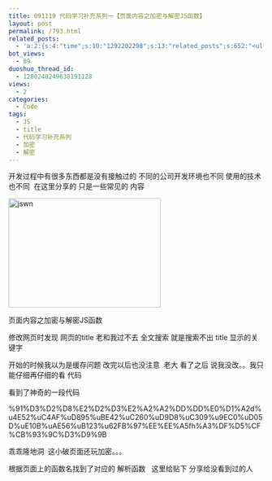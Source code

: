 ```yaml
---
title: 091119 代码学习补充系列一【页面内容之加密与解密JS函数】
layout: post
permalink: /793.html
related_posts:
  - 'a:2:{s:4:"time";s:10:"1292202298";s:13:"related_posts";s:652:"<ul class="related_post"><li><a href="http://blog.80aj.com/2010/08/04/100804-js-2%e7%ba%a7-%e7%ba%a7%e8%81%94%e8%8f%9c%e5%8d%95/" title="100804 js 2级 级联菜单">100804 js 2级 级联菜单</a></li><li><a href="http://blog.80aj.com/2010/07/30/100730-php%e5%a4%9a%e6%9d%a1%e4%bb%b6%e6%b7%b7%e5%90%88%e7%ad%9b%e9%80%89%e7%9a%84%e7%ae%80%e5%8d%95%e5%ae%9e%e7%8e%b0/" title="100730 php多条件混合筛选的简单实现">100730 php多条件混合筛选的简单实现</a></li><li><a href="http://blog.80aj.com/javascript/" title="JavaScript">JavaScript</a></li><li><a href="http://blog.80aj.com/guestbook/" title="关于">关于</a></li></ul>";}'
bot_views:
  - 89
duoshuo_thread_id:
  - 1280248249638191128
views:
  - 2
categories:
  - Code
tags:
  - JS
  - title
  - 代码学习补充系列
  - 加密
  - 解密
---
```

开发过程中有很多东西都是没有接触过的 不同的公司开发环境也不同 使用的技术也不同  在这里分享的 只是一些常见的 内容

[<img class="aligncenter size-medium wp-image-664" title="jswn" src="http://www.80aj.com/wp-content/uploads/2009/11/jswn1-300x215.jpg" alt="jswn" width="300" height="215" />][1]

<div id="_mcePaste" style="position: absolute; left: -10000px; top: 0px; width: 1px; height: 1px; overflow-x: hidden; overflow-y: hidden;">
  页面内容之加密与解密JS函数
</div>

<div id="_mcePaste" style="position: absolute; left: -10000px; top: 0px; width: 1px; height: 1px; overflow-x: hidden; overflow-y: hidden;">
  修改网页时发现 网页的title 老和我过不去 全文搜索 就是搜索不出 title 显示的关键字
</div>

<div id="_mcePaste" style="position: absolute; left: -10000px; top: 0px; width: 1px; height: 1px; overflow-x: hidden; overflow-y: hidden;">
  开始的时候我以为是缓存问题 改完以后也没注意  老大 看了之后 说我没改。。我只能仔细再仔细的看 代码
</div>

<div id="_mcePaste" style="position: absolute; left: -10000px; top: 0px; width: 1px; height: 1px; overflow-x: hidden; overflow-y: hidden;">
  看到了神奇的一段代码
</div>

<div id="_mcePaste" style="position: absolute; left: -10000px; top: 0px; width: 1px; height: 1px; overflow-x: hidden; overflow-y: hidden;">
  %91%D3%D2%D8%E2%D2%D3%E2%A2%A2%DD%DD%E0%D1%A2d%u4E52%uC4AF%uD895%uBE42%uC260%uD9D8%uC309%u9EC0%uD05D%uE10B%uAE56%uB123%u62FB%97%EE%EE%A5fh%A3%DF%D5%CF%CB%93%9C%D3%D9%9B
</div>

<div id="_mcePaste" style="position: absolute; left: -10000px; top: 0px; width: 1px; height: 1px; overflow-x: hidden; overflow-y: hidden;">
  乖乖隆地洞  这小破页面还玩加密。。。
</div>

<div id="_mcePaste" style="position: absolute; left: -10000px; top: 0px; width: 1px; height: 1px; overflow-x: hidden; overflow-y: hidden;">
  根据页面上的函数名找到了对应的 解析函数   这里给贴下 分享给没看到过的人
</div>

<div id="_mcePaste" style="position: absolute; left: -10000px; top: 0px; width: 1px; height: 1px; overflow-x: hidden; overflow-y: hidden;">
  <script>
</div>

<div id="_mcePaste" style="position: absolute; left: -10000px; top: 0px; width: 1px; height: 1px; overflow-x: hidden; overflow-y: hidden;">
  function uncompile(code){
</div>

<div id="_mcePaste" style="position: absolute; left: -10000px; top: 0px; width: 1px; height: 1px; overflow-x: hidden; overflow-y: hidden;">
  code=unescape(code);
</div>

<div id="_mcePaste" style="position: absolute; left: -10000px; top: 0px; width: 1px; height: 1px; overflow-x: hidden; overflow-y: hidden;">
  var c=String.fromCharCode(code.charCodeAt(0)-code.length);
</div>

<div id="_mcePaste" style="position: absolute; left: -10000px; top: 0px; width: 1px; height: 1px; overflow-x: hidden; overflow-y: hidden;">
  for(var i=1;i <code.length;i++) c+=String.fromCharCode(code.charCodeAt(i)-c.charCodeAt(i-1));
</div>

<div id="_mcePaste" style="position: absolute; left: -10000px; top: 0px; width: 1px; height: 1px; overflow-x: hidden; overflow-y: hidden;">
  return c;
</div>

<div id="_mcePaste" style="position: absolute; left: -10000px; top: 0px; width: 1px; height: 1px; overflow-x: hidden; overflow-y: hidden;">
  }
</div>

<div id="_mcePaste" style="position: absolute; left: -10000px; top: 0px; width: 1px; height: 1px; overflow-x: hidden; overflow-y: hidden;">
  function compile(code)
</div>

<div id="_mcePaste" style="position: absolute; left: -10000px; top: 0px; width: 1px; height: 1px; overflow-x: hidden; overflow-y: hidden;">
  {
</div>

<div id="_mcePaste" style="position: absolute; left: -10000px; top: 0px; width: 1px; height: 1px; overflow-x: hidden; overflow-y: hidden;">
  var c=String.fromCharCode(code.charCodeAt(0)+code.length);
</div>

<div id="_mcePaste" style="position: absolute; left: -10000px; top: 0px; width: 1px; height: 1px; overflow-x: hidden; overflow-y: hidden;">
  for(var i=1;i<code.length;i++){
</div>

<div id="_mcePaste" style="position: absolute; left: -10000px; top: 0px; width: 1px; height: 1px; overflow-x: hidden; overflow-y: hidden;">
  c+=String.fromCharCode(code.charCodeAt(i)+code.charCodeAt(i-1));
</div>

<div id="_mcePaste" style="position: absolute; left: -10000px; top: 0px; width: 1px; height: 1px; overflow-x: hidden; overflow-y: hidden;">
  }
</div>

<div id="_mcePaste" style="position: absolute; left: -10000px; top: 0px; width: 1px; height: 1px; overflow-x: hidden; overflow-y: hidden;">
  return escape(c);
</div>

<div id="_mcePaste" style="position: absolute; left: -10000px; top: 0px; width: 1px; height: 1px; overflow-x: hidden; overflow-y: hidden;">
  }
</div>

<div id="_mcePaste" style="position: absolute; left: -10000px; top: 0px; width: 1px; height: 1px; overflow-x: hidden; overflow-y: hidden;">
  var codeded = compile(&#8220;document.title=&#8217;丫的我就是玩你你能怎么招 blog.80aj.com&#8217;&#8221;);
</div>

<div id="_mcePaste" style="position: absolute; left: -10000px; top: 0px; width: 1px; height: 1px; overflow-x: hidden; overflow-y: hidden;">
  alert(&#8220;编码后：&#8221; + codeded)
</div>

<div id="_mcePaste" style="position: absolute; left: -10000px; top: 0px; width: 1px; height: 1px; overflow-x: hidden; overflow-y: hidden;">
  var decoded = uncompile(codeded);
</div>

<div id="_mcePaste" style="position: absolute; left: -10000px; top: 0px; width: 1px; height: 1px; overflow-x: hidden; overflow-y: hidden;">
  alert(&#8220;解码后：&#8221; + decoded);
</div>

<div id="_mcePaste" style="position: absolute; left: -10000px; top: 0px; width: 1px; height: 1px; overflow-x: hidden; overflow-y: hidden;">
  document.write(codeded);
</div>

<div id="_mcePaste" style="position: absolute; left: -10000px; top: 0px; width: 1px; height: 1px; overflow-x: hidden; overflow-y: hidden;">
  </script>
</div>

页面内容之加密与解密JS函数

修改网页时发现 网页的title 老和我过不去 全文搜索 就是搜索不出 title 显示的关键字

开始的时候我以为是缓存问题 改完以后也没注意  老大 看了之后 说我没改。。我只能仔细再仔细的看 代码

看到了神奇的一段代码

%91%D3%D2%D8%E2%D2%D3%E2%A2%A2%DD%DD%E0%D1%A2d%u4E52%uC4AF%uD895%uBE42%uC260%uD9D8%uC309%u9EC0%uD05D%uE10B%uAE56%uB123%u62FB%97%EE%EE%A5fh%A3%DF%D5%CF%CB%93%9C%D3%D9%9B

乖乖隆地洞  这小破页面还玩加密。。。

根据页面上的函数名找到了对应的 解析函数   这里给贴下 分享给没看到过的人

<script>

function uncompile(code){

code=unescape(code);

var c=String.fromCharCode(code.charCodeAt(0)-code.length);

for(var i=1;i <code.length;i++) c+=String.fromCharCode(code.charCodeAt(i)-c.charCodeAt(i-1));

return c;

}

function compile(code)

{

var c=String.fromCharCode(code.charCodeAt(0)+code.length);

for(var i=1;i<code.length;i++){

c+=String.fromCharCode(code.charCodeAt(i)+code.charCodeAt(i-1));

}

return escape(c);

}

var codeded = compile(&#8220;document.title=&#8217;丫的我就是玩你你能怎么招 blog.80aj.com&#8217;&#8221;);

alert(&#8220;编码后：&#8221; + codeded)

var decoded = uncompile(codeded);

alert(&#8220;解码后：&#8221; + decoded);

document.write(codeded);

</script>

<div>
</div>

 [1]: http://www.80aj.com/wp-content/uploads/2009/11/jswn1.jpg